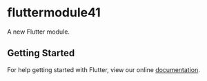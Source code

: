 # fluttermodule41

A new Flutter module.

## Getting Started

For help getting started with Flutter, view our online
[documentation](https://flutter.dev/).
